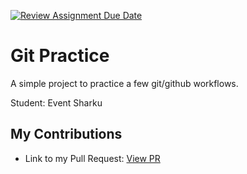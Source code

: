 [![Review Assignment Due Date](https://classroom.github.com/assets/deadline-readme-button-22041afd0340ce965d47ae6ef1cefeee28c7c493a6346c4f15d667ab976d596c.svg)](https://classroom.github.com/a/o3CCpRie)
# Git Practice
A simple project to practice a few git/github workflows.  

Student: Event Sharku

## My Contributions
- Link to my Pull Request: [View PR](https://github.com/cs-uh-3260/s25-i1-gitpractice-fb2160/pull/2#issue-2822610317)


